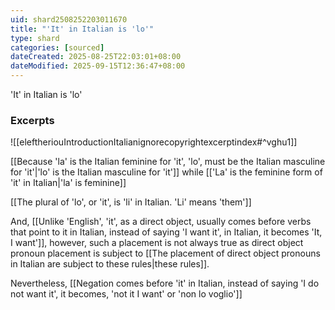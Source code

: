 ```yaml
---
uid: shard2508252203011670
title: "'It' in Italian is 'lo'"
type: shard
categories: [sourced]
dateCreated: 2025-08-25T22:03:01+08:00
dateModified: 2025-09-15T12:36:47+08:00
---
```

'It' in Italian is 'lo'

### Excerpts
![[eleftheriouIntroductionItalianignorecopyrightexcerptindex#^vghu1]]

[[Because 'la' is the Italian feminine for 'it', 'lo', must be the Italian masculine for 'it'|'lo' is the Italian masculine for 'it']] while [['La' is the feminine form of 'it' in Italian|'la' is feminine]]

[[The plural of 'lo', or 'it', is 'li' in Italian. 'Li' means 'them']]

And, [[Unlike 'English', 'it', as a direct object, usually comes before verbs that point to it in Italian, instead of saying 'I want it', in Italian, it becomes 'It, I want']], however, such a placement is not always true as direct object pronoun placement is subject to [[The placement of direct object pronouns in Italian are subject to these rules|these rules]].

Nevertheless, [[Negation comes before 'it' in Italian, instead of saying 'I do not want it', it becomes, 'not it I want' or 'non lo voglio']]
